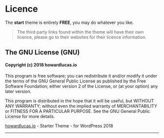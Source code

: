# Licence

The __start__ theme is entirely __FREE__, you may do whatever you like.   

> The third party links found within the theme will have their own licence, please go to their websites for their licence information.

## The GNU License (GNU)

#### Copyright (c) 2018 howardlucas.io

This program is free software; you can redistribute it and/or
modify it under the terms of the GNU General Public License
as published by the Free Software Foundation; either version 2
of the License, or (at your option) any later version.

This program is distributed in the hope that it will be useful,
but WITHOUT ANY WARRANTY; without even the implied warranty of
MERCHANTABILITY or FITNESS FOR A PARTICULAR PURPOSE.  See the
GNU General Public License for more details.
  

[howardlucas.io](https://howardlucas.io/) - Starter Theme - for WordPress 2018

___